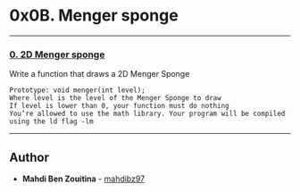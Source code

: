 # 0x0B. Menger sponge


---

### [0. 2D Menger sponge](./0-menger.c)

Write a function that draws a 2D Menger Sponge

    Prototype: void menger(int level);
    Where level is the level of the Menger Sponge to draw
    If level is lower than 0, your function must do nothing
    You’re allowed to use the math library. Your program will be compiled using the ld flag -lm

---

## Author
* **Mahdi Ben Zouitina** - [mahdibz97](https://github.com/mahdibz97)